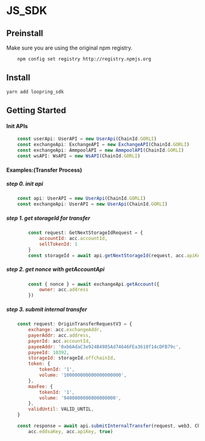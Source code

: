 # JS_SDK

## Preinstall
Make sure you are using the original npm registry.

```shell
    npm config set registry http://registry.npmjs.org
```

## Install
    yarn add loopring_sdk

## Getting Started

#### Init APIs

```javascript
    const userApi: UserAPI = new UserApi(ChainId.GORLI)
    const exchangeApi: ExchangeAPI = new ExchangeAPI(ChainId.GORLI)
    const exchangeApi: AmmpoolAPI = new AmmpoolAPI(ChainId.GORLI)
    const wsAPI: WsAPI = new WsAPI(ChainId.GORLI)
```

#### Examples:(Transfer Process)

##### step 0. init api

```javascript
    const api: UserAPI = new UserApi(ChainId.GORLI)
    const exchangeApi: UserAPI = new UserApi(ChainId.GORLI)
```

##### step 1. get storageId for transfer

```javascript
        const request: GetNextStorageIdRequest = {
            accountId: acc.accountId, 
            sellTokenId: 1
        }
        const storageId = await api.getNextStorageId(request, acc.apiKey)
```

##### step 2. get nonce with getAccountApi

```javascript
        const { nonce } = await exchangeApi.getAccount({
            owner: acc.address
        })
```

##### step 3. submit internal transfer

```javascript
    const request: OriginTransferRequestV3 = {
        exchange: acc.exchangeAddr,
        payerAddr: acc.address,
        payerId: acc.accountId,
        payeeAddr: '0xb6AdaC3e924B4985Ad74646FEa3610f14cDFB79c',
        payeeId: 10392,
        storageId: storageId.offchainId,
        token: {
            tokenId: '1',
            volume: '100000000000000000000',
        },
        maxFee: {
            tokenId: '1',
            volume: '9400000000000000000',
        },
        validUntil: VALID_UNTIL,
    }

    const response = await api.submitInternalTransfer(request, web3, ChainId.GORLI, ConnectorNames.Injected, 
        acc.eddsaKey, acc.apiKey, true)
```
